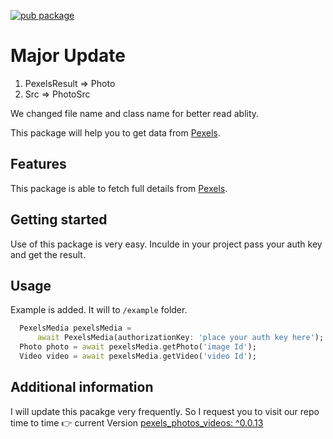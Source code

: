 [![pub package](https://img.shields.io/pub/v/pexels_photos_videos.svg)](https://pub.dev/packages/pexels_photos_videos)

# Major Update
1. PexelsResult => Photo
2. Src => PhotoSrc

We changed file name and class name for better read ablity.

This package will help you to get data from [Pexels](https://pexels.com). 

## Features

This package is able to fetch full details from [Pexels](https://pexels.com).

## Getting started

Use of this package is very easy. Inculde in your project pass your auth key and get the result.

## Usage

Example is added. It will to `/example` folder.

```dart
  PexelsMedia pexelsMedia =
      await PexelsMedia(authorizationKey: 'place your auth key here');
  Photo photo = await pexelsMedia.getPhoto('image Id');
  Video video = await pexelsMedia.getVideo('video Id');
```

## Additional information

I will update this pacakge very frequently. So I request you to visit our repo time to time 👉 current Version [pexels_photos_videos: ^0.0.13](https://pub.dev/packages/pexels_photos_videos)
